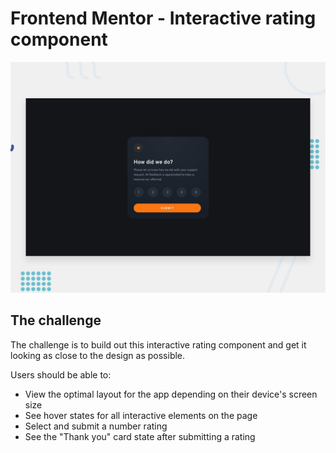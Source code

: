 # Frontend Mentor - Interactive rating component

![Design preview for the Interactive rating component coding challenge](./design/desktop-preview.jpg)

## The challenge

The challenge is to build out this interactive rating component and get it looking as close to the design as possible.

Users should be able to:

-   View the optimal layout for the app depending on their device's screen size
-   See hover states for all interactive elements on the page
-   Select and submit a number rating
-   See the "Thank you" card state after submitting a rating
